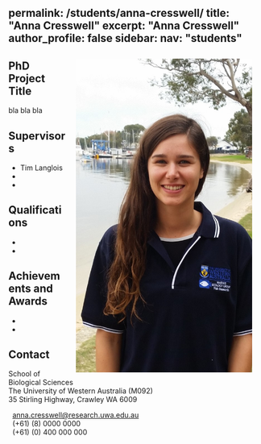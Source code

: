 permalink: /students/anna-cresswell/
title: "Anna Cresswell"
excerpt: "Anna Cresswell"
author_profile: false
sidebar:
  nav: "students"
---
<img class="philprofile" src='/images/Anna_L.jpg' align='right' width="350" hspace="20" vspace="10">

## PhD Project Title
bla bla bla

## Supervisors
- Tim Langlois
- 
- 

## Qualifications
-
-

## Achievements and Awards
-
-

## Contact
<p class="address"><i class="far fa-building"></i> School of Biological Sciences<br>
The University of Western Australia (M092)<br>
35 Stirling Highway, Crawley WA 6009</p>

<p class="phoneemail"><i class="far fa-envelope-open"></i>&nbsp;&nbsp;<a href="mailto:anna.cresswell@research.uwa.edu.au">anna.cresswell@research.uwa.edu.au</a><br>
<i class="fas fa-phone"></i>&nbsp;&nbsp;(+61) (8) 0000 0000<br>
<i class="fas fa-mobile-alt"></i>&nbsp;&nbsp;(+61) (0) 400 000 000<br>
